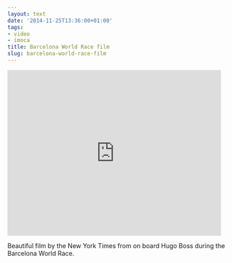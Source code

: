 ```yaml
---
layout: text
date: '2014-11-25T13:36:00+01:00'
tags:
- video
- imoca
title: Barcelona World Race film
slug: barcelona-world-race-film
---
```

<iframe width="480" height="373" frameborder="0" scrolling="no" marginheight="0" marginwidth="0" id="nyt_video_player" title="New York Times Video - Embed Player" src="http://graphics8.nytimes.com/bcvideo/1.0/iframe/embed.html?videoId=100000003244101&playerType=embed"></iframe>

Beautiful film by the New York Times from on board Hugo Boss during the Barcelona World Race.
